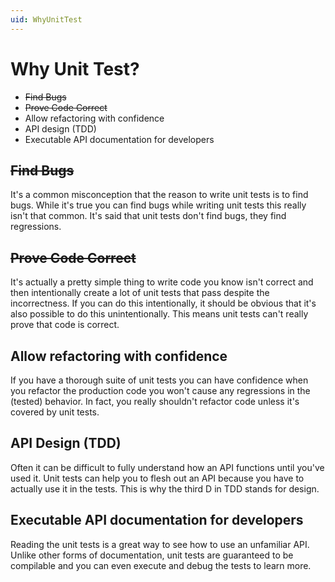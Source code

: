 ```yaml
---
uid: WhyUnitTest
---
```


# Why Unit Test?

* ~~Find Bugs~~
* ~~Prove Code Correct~~
* Allow refactoring with confidence
* API design (TDD)
* Executable API documentation for developers

## ~~Find Bugs~~

It's a common misconception that the reason to write unit tests is to find bugs. While it's true you can find bugs while writing unit tests this really isn't that common. It's said that unit tests don't find bugs, they find regressions.

## ~~Prove Code Correct~~

It's actually a pretty simple thing to write code you know isn't correct and then intentionally create a lot of unit tests that pass despite the incorrectness. If you can do this intentionally, it should be obvious that it's also possible to do this unintentionally. This means unit tests can't really prove that code is correct.

## Allow refactoring with confidence

If you have a thorough suite of unit tests you can have confidence when you refactor the production code you won't cause any regressions in the (tested) behavior. In fact, you really shouldn't refactor code unless it's covered by unit tests.

## API Design (TDD)

Often it can be difficult to fully understand how an API functions until you've used it. Unit tests can help you to flesh out an API because you have to actually use it in the tests. This is why the third D in TDD stands for design.

## Executable API documentation for developers

Reading the unit tests is a great way to see how to use an unfamiliar API. Unlike other forms of documentation, unit tests are guaranteed to be compilable and you can even execute and debug the tests to learn more.